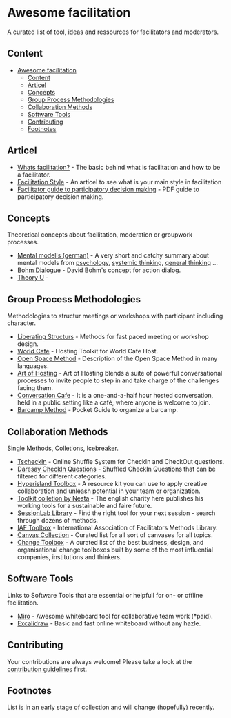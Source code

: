 # Awesome facilitation

A curated list of tool, ideas and ressources for facilitators and moderators.

## Content

- [Awesome facilitation](#awesome-facilitation)
  - [Content](#content)
  - [Articel](#articel)
  - [Concepts](#concepts)
  - [Group Process Methodologies](#group-process-methodologies)
  - [Collaboration Methods](#collaboration-methods)
  - [Software Tools](#software-tools)
  - [Contributing](#contributing)
  - [Footnotes](#footnotes)

## Articel

- [Whats facilitation?](https://implementconsultinggroup.com/article/facilitation/) - The basic behind what is facilitation and how to be a facilitator.
- [Facilitation Style](https://medium.com/user-experience-design-1/facilitation-whats-your-style-4c9c480bd2d) - An articel to see what is your main style in facilitation
- [Facilitator guide to participatory decision making](http://www.storypikes.com/workshops/PDFs/Facilitators%20Guide%20to%20Participation%20by%20Sam%20Kaner%20with%20Lenny%20Lind-Catherine%20Toldi-Sarah%20Fisk%20and%20Duane%20Berger-2007.pdf) - PDF guide to participatory decision making.

## Concepts

Theoretical concepts about facilitation, moderation or groupwork processes.

- [Mental modells (german)](https://weltklugheit.com/) - A very short and catchy summary about mental models from [psychology](https://weltklugheit.com/modelle/psychologie.html), [systemic thinking](https://weltklugheit.com/modelle/systeme.html), [general thinking](https://weltklugheit.com/modelle/denken.html) ...
- [Bohm Dialogue](http://www.david-bohm.net/dialogue/) - David Bohm's concept for action dialog.
- [Theory U](https://www.u-school.org/aboutus/theory-u) - 

## Group Process Methodologies

Methodologies to structur meetings or workshops with participant including character.

- [Liberating Structurs](https://www.liberatingstructures.com/ls/) - Methods for fast paced meeting or workshop design.
- [World Cafe](https://theworldcafe.com/tools-store/hosting-tool-kit/) - Hosting Toolkit for World Cafe Host.
- [Open Space Method](https://openspaceworld.org/wp2/explore/) - Description of the Open Space Method in many languages.
- [Art of Hosting](https://artofhosting.org/what-is-aoh/) - Art of Hosting blends a suite of powerful conversational processes to invite people to step in and take charge of the challenges facing them.
- [Conversation Cafe](https://conversationcafe.org/the-complete-hosting-manual/) -  It is a one-and-a-half hour hosted conversation, held in a public setting like a café, where anyone is welcome to join.
- [Barcamp Method](http://barcamp.org/w/page/404135/OrganizeALocalBarCamp) - Pocket Guide to organize a barcamp.

## Collaboration Methods

Single Methods, Colletions, Icebreaker.

- [TscheckIn](https://tscheck.in/) - Online Shuffle System for CheckIn and CheckOut questions.
- [Daresay CheckIn Questions](https://checkin.daresay.io/) - Shuffled CheckIn Questions that can be filtered for different categories.
- [Hyperisland Toolbox](https://toolbox.hyperisland.com/) - A resource kit you can use to apply creative collaboration and unleash potential in your team or organization.
- [Toolkit colletion by Nesta](https://www.nesta.org.uk/toolkit/) - The english charity here publishes his working tools for a sustainable and faire future.
- [SessionLab Library](https://www.sessionlab.com/library) - Find the right tool for your next session - search through dozens of methods.
- [IAF Toolbox](https://www.sessionlab.com/team/iaf/library) - International Association of Facilitators Methods Library.
- [Canvas Collection](https://masterfacilitator.com/canvas-collection/) - Curated list for all sort of canvases for all topics.
- [Change Toolbox](https://www.toolboxtoolbox.com/) - A curated list of the best business, design, and organisational change toolboxes built by some of the most influential companies, institutions and thinkers.

## Software Tools

Links to Software Tools that are essential or helpfull for on- or offline facilitation.

- [Miro](https://miro.com) - Awesome whiteboard tool for collaborative team work (*paid).
- [Excalidraw](https://excalidraw.com/) - Basic and fast online whiteboard without any hazle.

## Contributing

Your contributions are always welcome! Please take a look at the [contribution guidelines](CONTRIBUTING.md) first.

## Footnotes

List is in an early stage of collection and will change (hopefully) recently.
